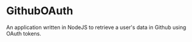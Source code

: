 # GithubOAuth
An application written in NodeJS to retrieve a user's data in Github using OAuth tokens.
